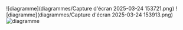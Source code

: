 ![diagramme](diagrammes/Capture d'écran 2025-03-24 153721.png)
![diagramme](diagrammes/Capture d'écran 2025-03-24 153913.png)
![diagramme](diagrammes/Capture_decran_2025-03-21_121122.png)